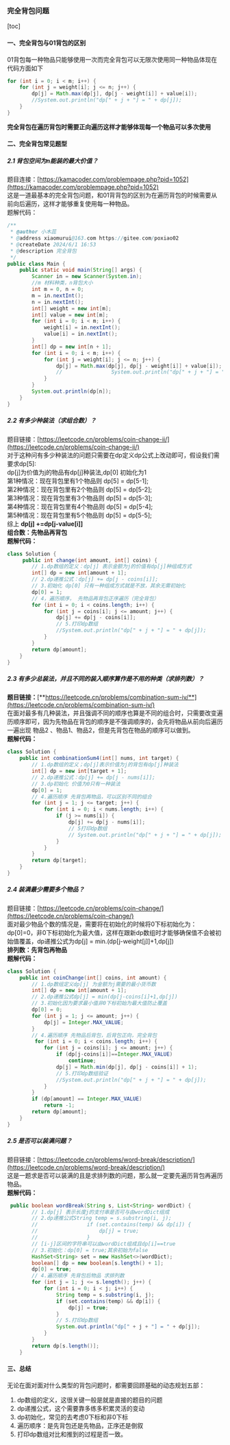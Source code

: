 ### 完全背包问题


[toc]

#### 一、完全背包与01背包的区别

01背包每一种物品只能够使用一次而完全背包可以无限次使用同一种物品体现在代码方面如下

```java
for (int i = 0; i < m; i++) {
	for (int j = weight[i]; j <= n; j++) {
        dp[j] = Math.max(dp[j], dp[j - weight[i]] + value[i]);
        //System.out.println("dp[" + j + "] = " + dp[j]);
    }
}
```

**完全背包在遍历背包时需要正向遍历这样才能够体现每一个物品可以多次使用**

#### 二、完全背包常见题型

##### 2.1 背包空间为n能装的最大价值？

题目连接：[https://kamacoder.com/problempage.php?pid=1052](https://kamacoder.com/problempage.php?pid=1052)<br />这是一道最基本的完全背包问题，和01背背包的区别为在遍历背包的时候需要从前向后遍历，这样才能够重复使用每一种物品。<br />题解代码：

```java
/**
 * @author 小木蕊
 * @address xiaomurui@163.com https://gitee.com/poxiao02
 * @createDate 2024/6/1 16:53
 * @description 完全背包
 */
public class Main {
    public static void main(String[] args) {
        Scanner in = new Scanner(System.in);
        //m 材料种类，n背包大小
        int m = 0, n = 0;
        m = in.nextInt();
        n = in.nextInt();
        int[] weight = new int[m];
        int[] value = new int[m];
        for (int i = 0; i < m; i++) {
            weight[i] = in.nextInt();
            value[i] = in.nextInt();
        }
        int[] dp = new int[n + 1];
        for (int i = 0; i < m; i++) {
            for (int j = weight[i]; j <= n; j++) {
                dp[j] = Math.max(dp[j], dp[j - weight[i]] + value[i]);
                //                System.out.println("dp[" + j + "] = " + dp[j]);
            }
        }
        System.out.println(dp[n]);
    }
}
```

##### 2.2 有多少种装法（求组合数）？

题目链接：[https://leetcode.cn/problems/coin-change-ii/](https://leetcode.cn/problems/coin-change-ii/)<br />对于这种问有多少种装法的问题只需要在dp定义dp公式上改动即可，假设我们需要求dp[5]:<br />dp[j]为价值为j的物品有dp[j]种装法,dp[0] 初始化为1<br />第1种情况：现在背包里有1个物品则 dp[5] = dp[5-1];<br />第2种情况：现在背包里有2个物品则 dp[5] = dp[5-2];<br />第3种情况：现在背包里有3个物品则 dp[5] = dp[5-3];<br />第4种情况：现在背包里有4个物品则 dp[5] = dp[5-4];<br />第5种情况：现在背包里有5个物品则 dp[5] = dp[5-5];<br />综上 **dp[j] +=dp[j-value[i]]**<br />**组合数：先物品再背包**<br />**题解代码：**

```java
class Solution {
     public int change(int amount, int[] coins) {
        // 1.dp数组的定义：dp[j] 表示金额为j的价值有dp[j]种组成方式
        int[] dp = new int[amount + 1];
        // 2.dp递推公式：dp[j] += dp[j - coins[i]];
        // 3.初始化 dp[0] 只有一种组成方式就是不放，其余无需初始化
        dp[0] = 1;
        // 4，遍历顺序， 先物品再背包正序遍历（完全背包）
        for (int i = 0; i < coins.length; i++) {
            for (int j = coins[i]; j <= amount; j++) {
                dp[j] += dp[j - coins[i]];
                // 5.打印dp数组
                //System.out.println("dp[" + j + "] = " + dp[j]);
            }
        }
        return dp[amount];
    }
}
```

##### 2.3 有多少总装法，并且不同的装入顺序算作是不用的种类（求排列数）？

**题目链接：**[**https://leetcode.cn/problems/combination-sum-iv/**](https://leetcode.cn/problems/combination-sum-iv/)<br />在面对最多有几种装法，并且强调不同的顺序也算是不同的组合时，只需要改变遍历顺序即可，因为先物品在背包的顺序是不强调顺序的，会先将物品从前向后遍历一遍出现 物品2 、物品1、物品2，但是先背包在物品的顺序可以做到。<br />**题解代码：**

```java
class Solution {
    public int combinationSum4(int[] nums, int target) {
        // 1.dp数组的定义；dp[j]表示价值为j的背包有dp[j]种装法
        int[] dp = new int[target + 1];
        // 2.dp递推公式：dp[j] += dp[j - nums[i]];
        // 3.dp初始化 价值为0只有一种装法
        dp[0] = 1;
        // 4.遍历顺序 先背包再物品，可以区别不同的组合
        for (int j = 1; j <= target; j++) {
            for (int i = 0; i < nums.length; i++) {
                if (j >= nums[i]) {
                    dp[j] += dp[j - nums[i]];
                    // 5打印dp数组
                    // System.out.println("dp[" + j + "] = " + dp[j]);
                }
            }
        }
        return dp[target];
    }
}
```

##### 2.4 装满最少需要多个物品？

题目链接：[https://leetcode.cn/problems/coin-change/](https://leetcode.cn/problems/coin-change/)<br />面对最少物品个数的情况是，需要将在初始化的时候将0下标初始化为：dp[0]=0，非0下标初始化为最大值，这样在跟新dp数组时才能够确保值不会被初始值覆盖，dp递推公式为dp[j] = min.(dp[j-weight[j]]+1,dp[j])<br />**排列数：先背包再物品**<br />**题解代码：**

```java
class Solution {
    public int coinChange(int[] coins, int amount) {
        // 1.dp数组定义dp[j] 为金额为j需要的最小货币数
        int[] dp = new int[amount + 1];
        // 2.dp递推公式dp[j] = min(dp[j-coins[i]+1,dp[j])
        // 3.初始化因为要求最小值非0下标初始为最大值防止覆盖
        dp[0] = 0;
        for (int j = 1; j <= amount; j++) {
            dp[j] = Integer.MAX_VALUE;
        }
        // 4.遍历顺序 先物品后背包，后背包正向，完全背包
         for (int i = 0; i < coins.length; i++) {
            for (int j = coins[i]; j <= amount; j++) {
                if (dp[j-coins[i]]==Integer.MAX_VALUE)
                    continue;
                dp[j] = Math.min(dp[j], dp[j - coins[i]] + 1);
                // 5.打印dp数组验证
                //System.out.println("dp[" + j + "] = " + dp[j]);
            }
        }
        if (dp[amount] == Integer.MAX_VALUE)
            return -1;
        return dp[amount];
    }
}
```

##### 2.5 是否可以装满问题？

题目链接：[https://leetcode.cn/problems/word-break/description/](https://leetcode.cn/problems/word-break/description/)<br />这是一题求是否可以装满的且是求排列数的问题，那么就一定要先遍历背包再遍历物品。<br />**题解代码：**

```java
 public boolean wordBreak(String s, List<String> wordDict) {
        // 1.dp[j] 表示长度j的支付串是否可与由wordDict组成
        // 2.dp递推公式String temp = s.substring(i, j);
        //                if (set.contains(temp) && dp[i]) {
        //                    dp[j] = true;
        //                }
        // [i-j]区间的字符串可以由wordDict组成且dp[i]==true
        // 3.初始化：dp[0] = true;其余初始为false
        HashSet<String> set = new HashSet<>(wordDict);
        boolean[] dp = new boolean[s.length() + 1];
        dp[0] = true;
        // 4.遍历顺序 先背包后物品 求排列数
        for (int j = 1; j <= s.length(); j++) {
            for (int i = 0; i < j; i++) {
                String temp = s.substring(i, j);
                if (set.contains(temp) && dp[i]) {
                    dp[j] = true;
                }
                // 5.打印dp数组
                System.out.println("dp[" + j + "] = " + dp[j]);
            }
        }
        return dp[s.length()];
    }
```

#### 三、总结

无论在面对面对什么类型的背包问题时，都需要回顾基础的动态规划五部：

1. dp数组的定义，这很关键一般是就是直接的题目的问题
2. dp递推公式，这个需要靠多练多积累灵活的变动
3. dp初始化，常见的去考虑0下标和非0下标
4. 遍历顺序：是先背包还是先物品，正序还是倒叙
5. 打印dp数组对比和推到的过程是否一致。

